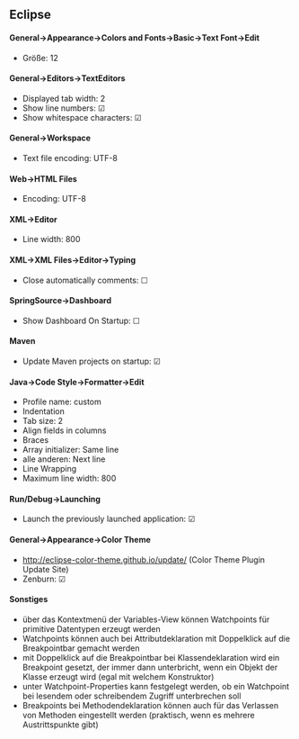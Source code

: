 ## Eclipse

#### General->Appearance->Colors and Fonts->Basic->Text Font->Edit
- Größe: 12

#### General->Editors->TextEditors
- Displayed tab width: 2
- Show line numbers: &#x2611;
- Show whitespace characters: &#x2611;

#### General->Workspace
- Text file encoding: UTF-8

#### Web->HTML Files
- Encoding: UTF-8

#### XML->Editor
- Line width: 800

#### XML->XML Files->Editor->Typing
- Close automatically comments: &#x2610;

#### SpringSource->Dashboard
- Show Dashboard On Startup: &#x2610;

#### Maven
- Update Maven projects on startup: &#x2611;

#### Java->Code Style->Formatter->Edit
- Profile name: custom
- Indentation
 - Tab size: 2
 - Align fields in columns
- Braces
 - Array initializer: Same line
 - alle anderen: Next line
- Line Wrapping
 - Maximum line width: 800

#### Run/Debug->Launching
- Launch the previously launched application: &#x2611;

#### General->Appearance->Color Theme
- http://eclipse-color-theme.github.io/update/ (Color Theme Plugin Update Site)
- Zenburn: &#x2611;

#### Sonstiges
- über das Kontextmenü der Variables-View können Watchpoints für primitive Datentypen erzeugt werden
- Watchpoints können auch bei Attributdeklaration mit Doppelklick auf die Breakpointbar gemacht werden
- mit Doppelklick auf die Breakpointbar bei Klassendeklaration wird ein Breakpoint gesetzt, der immer dann unterbricht, wenn ein Objekt der Klasse erzeugt wird (egal mit welchem Konstruktor)
- unter Watchpoint-Properties kann festgelegt werden, ob ein Watchpoint bei lesendem oder schreibendem Zugriff unterbrechen soll
- Breakpoints bei Methodendeklaration können auch für das Verlassen von Methoden eingestellt werden (praktisch, wenn es mehrere Austrittspunkte gibt)
